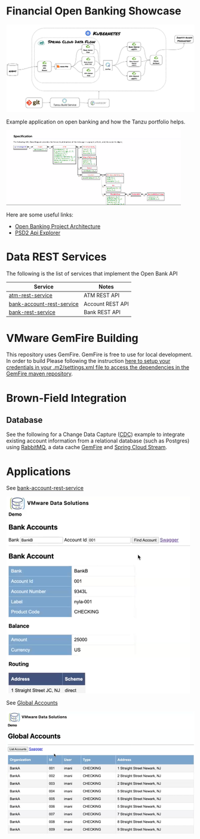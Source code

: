 
# Financial Open Banking Showcase



![](docs/img/ob-arch.jpg)


Example application on open banking and how the Tanzu portfolio helps. 

![img.png](docs/img/img.png)



Here are some useful links:

- [Open Banking Project Architecture](https://github.com/OpenBankProject/OBP-API/wiki/Open-Bank-Project-Architecture)
- [PSD2 Api Explorer](https://psd2-apiexplorer.openbankproject.com/?tags=PSD2&operation_id=OBPv3_0_0-getCoreTransactionsForBankAccount&currentTag=Transaction&bank_id=at02-0182--01&account_id=&view_id=&counterparty_id=&transaction_id=)


# Data REST Services

The following is the list of services that implement the Open Bank API 

Service                                                                     |       Notes
-------------------------------------------------------------------------   |  ----------------------------
[atm-rest-service](applications/atm-rest-service)                           | ATM REST API
[bank-account-rest-service](applications/bank-account-rest-service)         | Account REST API
[bank-rest-service](applications/bank-rest-service)                         | Bank REST API


# VMware GemFire Building

This repository uses GemFire. GemFire is free to use for local development.
In order to build Please following the instruction [here to setup your credentials in your .m2/settings.xml file to access the dependencies in the GemFire maven repository](https://docs.vmware.com/en/VMware-GemFire/10.0/gf/getting_started-installation-obtain_gemfire_maven.html).

# Brown-Field Integration

## Database 

See the following for a Change Data Capture ([CDC](docs/k8)) example to integrate existing account information from a 
relational database (such as Postgres) 
using [RabbitMQ](https://tanzu.vmware.com/rabbitmq), a data cache [GemFire](https://tanzu.vmware.com/gemfire)
and [Spring Cloud Stream](https://spring.io/projects/spring-cloud-stream).

# Applications

See [bank-account-rest-service](applications/bank-account-rest-service)

![bank-account.png](docs/img/bank-account.png)

See [Global Accounts](applications/global-accounts/applications/service.api)

![docs/img/global-accounts.png](docs/img/global-accounts.png)
